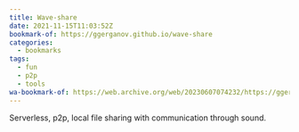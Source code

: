 ```yaml
---
title: Wave-share
date: 2021-11-15T11:03:52Z
bookmark-of: https://ggerganov.github.io/wave-share
categories:
  - bookmarks
tags:
  - fun
  - p2p
  - tools
wa-bookmark-of: https://web.archive.org/web/20230607074232/https://ggerganov.github.io/wave-share
---
```


Serverless, p2p, local file sharing with communication through sound.
